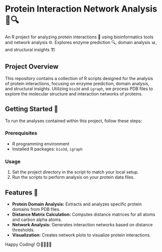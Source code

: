 # Protein Interaction Network Analysis 🧬🔍
An R project for analyzing protein interactions 🧬 using bioinformatics tools and network analysis 🌐. Explores enzyme prediction 🔍, domain analysis 📊, and structural insights 🏗️ 

## Project Overview
This repository contains a collection of R scripts designed for the analysis of protein interactions, focusing on enzyme prediction, domain analysis, and structural insights. Utilizing `bio3d` and `igraph`, we process PDB files to explore the molecular structure and interaction networks of proteins.

## Getting Started 🚀
To run the analyses contained within this project, follow these steps:

### Prerequisites
- R programming environment
- Installed R packages: `bio3d`, `igraph`
### Usage
1. Set the project directory in the script to match your local setup.
2. Run the scripts to perform analysis on your protein data files.

## Features 🌟
- **Protein Domain Analysis:** Extracts and analyzes specific protein domains from PDB files.
- **Distance Matrix Calculation:** Computes distance matrices for all atoms and carbon alpha atoms.
- **Network Analysis:** Generates interaction networks based on distance thresholds.
- **Visualization:** Creates network plots to visualize protein interactions.

Happy Coding! 😊👩‍💻👨‍💻

